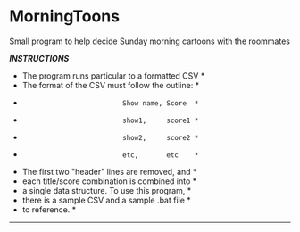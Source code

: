# MorningToons
Small program to help decide Sunday morning cartoons with the roommates

*******************INSTRUCTIONS*******************
* The program runs particular to a formatted CSV *
* The format of the CSV must follow the outline: *
*                              Show name, Score  *
*                              show1,     score1 *
*                              show2,     score2 *
*                              etc,       etc    *
* The first two "header" lines are removed, and  *
* each title/score combination is combined into  *
* a single data structure. To use this program,  *
* there is a sample CSV and a sample .bat file   *
* to reference.                                  *
**************************************************

